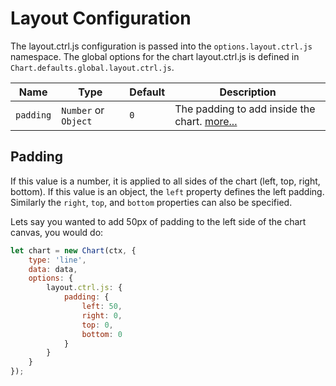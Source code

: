 # Layout Configuration

The layout.ctrl.js configuration is passed into the `options.layout.ctrl.js` namespace. The global options for the chart layout.ctrl.js is defined in `Chart.defaults.global.layout.ctrl.js`.

| Name | Type | Default | Description
| -----| ---- | --------| -----------
| `padding` | `Number` or `Object` | `0` | The padding to add inside the chart. [more...](#padding)

## Padding
If this value is a number, it is applied to all sides of the chart (left, top, right, bottom). If this value is an object, the `left` property defines the left padding. Similarly the `right`, `top`, and `bottom` properties can also be specified.

Lets say you wanted to add 50px of padding to the left side of the chart canvas, you would do:

```javascript
let chart = new Chart(ctx, {
    type: 'line',
    data: data,
    options: {
        layout.ctrl.js: {
            padding: {
                left: 50,
                right: 0,
                top: 0,
                bottom: 0
            }
        }
    }
});
```